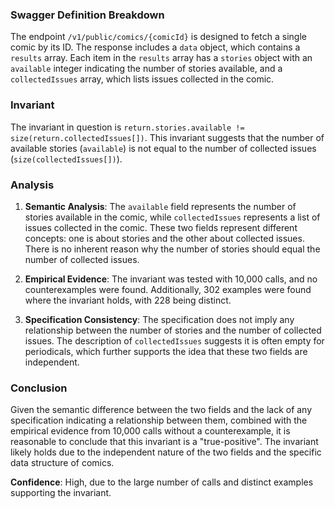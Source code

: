 ### Swagger Definition Breakdown
The endpoint `/v1/public/comics/{comicId}` is designed to fetch a single comic by its ID. The response includes a `data` object, which contains a `results` array. Each item in the `results` array has a `stories` object with an `available` integer indicating the number of stories available, and a `collectedIssues` array, which lists issues collected in the comic.

### Invariant
The invariant in question is `return.stories.available != size(return.collectedIssues[])`. This invariant suggests that the number of available stories (`available`) is not equal to the number of collected issues (`size(collectedIssues[])`).

### Analysis
1. **Semantic Analysis**: The `available` field represents the number of stories available in the comic, while `collectedIssues` represents a list of issues collected in the comic. These two fields represent different concepts: one is about stories and the other about collected issues. There is no inherent reason why the number of stories should equal the number of collected issues.

2. **Empirical Evidence**: The invariant was tested with 10,000 calls, and no counterexamples were found. Additionally, 302 examples were found where the invariant holds, with 228 being distinct.

3. **Specification Consistency**: The specification does not imply any relationship between the number of stories and the number of collected issues. The description of `collectedIssues` suggests it is often empty for periodicals, which further supports the idea that these two fields are independent.

### Conclusion
Given the semantic difference between the two fields and the lack of any specification indicating a relationship between them, combined with the empirical evidence from 10,000 calls without a counterexample, it is reasonable to conclude that this invariant is a "true-positive". The invariant likely holds due to the independent nature of the two fields and the specific data structure of comics.

**Confidence**: High, due to the large number of calls and distinct examples supporting the invariant.

